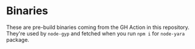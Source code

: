 Binaries
========

These are pre-build binaries coming from the GH Action in this repository. They're used by `node-gyp` and fetched when you run `npm i` for `node-yara` package.
